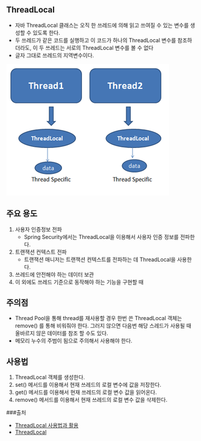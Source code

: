 ## ThreadLocal
- 자바 ThreadLocal 클래스는 오직 한 쓰레드에 의해 읽고 쓰여질 수 있는 변수를 생성할 수 있도록 한다.
- 두 쓰레드가 같은 코드를 실행하고 이 코드가 하나의 ThreadLocal 변수를 참조하더라도, 이 두 쓰레드는 서로의 ThreadLocal 변수를 볼 수 없다
- 글자 그대로 쓰레드의 지역변수이다.

![ThreadLocal](/img/java/ThreadLocal.png)

## 주요 용도
1. 사용자 인증정보 전파 
	- Spring Security에서는 ThreadLocal을 이용해서 사용자 인증 정보를 전파한다.
2. 트랜잭션 컨텍스트 전파 
	- 트랜잭션 매니저는 트랜잭션 컨텍스트를 전파하는 데 ThreadLocal을 사용한다.
3. 쓰레드에 안전해야 하는 데이터 보관
4. 이 외에도 쓰레드 기준으로 동작해야 하는 기능을 구현할 때

## 주의점
- Thread Pool을 통해 thread를 재사용할 경우 한번 쓴 ThreadLocal 객체는 remove() 를 통해 비워줘야 한다. 그러지 않으면 다음번 해당 스레드가 사용될 때 올바르지 않은 데이터를 참조 할 수도 있다.
- 메모리 누수의 주범이 됨으로 주의해서 사용해야 한다.

## 사용법
1. ThreadLocal 객체를 생성한다.
2. set() 메서드를 이용해서 현재 쓰레드의 로컬 변수에 값을 저장한다.
3. get() 메서드를 이용해서 현재 쓰레드의 로컬 변수 값을 읽어온다.
4. remove() 메서드를 이용해서 현재 쓰레드의 로컬 변수 값을 삭제한다.


###출처 
- [ThreadLocal 사용법과 활용](https://javacan.tistory.com/entry/ThreadLocalUsage)
- [ThreadLocal](https://getinterviewinfo.wordpress.com/2014/09/04/thread-local/)
